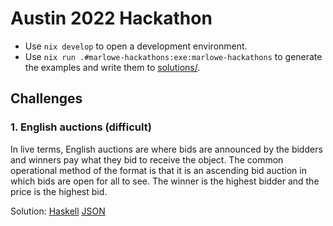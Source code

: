 # Austin 2022 Hackathon

*   Use `nix develop` to open a development environment.
*   Use `nix run .#marlowe-hackathons:exe:marlowe-hackathons` to generate the examples and write them to [solutions/](solutions/).


## Challenges


### 1. English auctions (difficult)

In live terms, English auctions are where bids are announced by the bidders and winners pay what they bid to receive the object. 
The common operational method of the format is that it is an ascending bid auction in which bids are open for all to see. 
The winner is the highest bidder and the price is the highest bid.

Solution: [Haskell](app/EnglishAuction.hs) [JSON](solutions/EnglishAuction.json)
